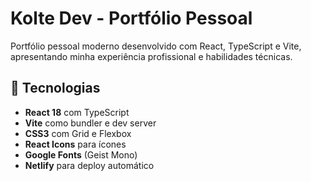# Kolte Dev - Portfólio Pessoal

Portfólio pessoal moderno desenvolvido com React, TypeScript e Vite, apresentando minha experiência profissional e habilidades técnicas.

## 🚀 Tecnologias

- **React 18** com TypeScript
- **Vite** como bundler e dev server
- **CSS3** com Grid e Flexbox
- **React Icons** para ícones
- **Google Fonts** (Geist Mono)
- **Netlify** para deploy automático
